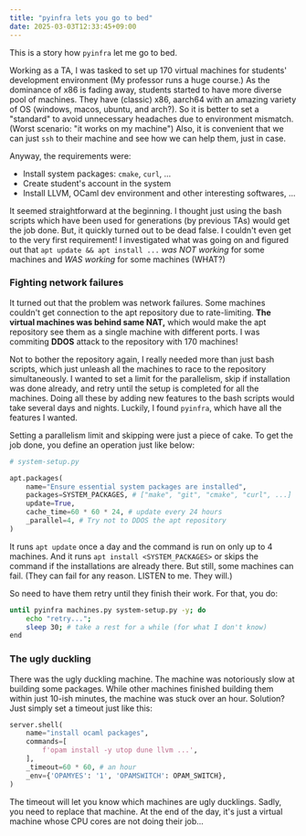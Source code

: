 ```yaml
---
title: "pyinfra lets you go to bed"
date: 2025-03-03T12:33:45+09:00
---
```


This is a story how `pyinfra` let me go to bed.

Working as a TA, I was tasked to set up 170 virtual machines for students' development environment (My professor runs a huge course.)
As the dominance of x86 is fading away, students started to have more diverse pool of machines.
They have (classic) x86, aarch64 with an amazing variety of OS (windows, macos, ubuntu, and arch?).
So it is better to set a "standard" to avoid unnecessary headaches due to environment mismatch.
(Worst scenario: "it works on my machine")
Also, it is convenient that we can just `ssh` to their machine and see how we can help them, just in case.

Anyway, the requirements were:

- Install system packages: `cmake`, `curl`, ...
- Create student's account in the system
- Install LLVM, OCaml dev environment and other interesting softwares, ...

It seemed straightforward at the beginning.
I thought just using the bash scripts which have been used for generations (by previous TAs) would get the job done.
But, it quickly turned out to be dead false.
I couldn't even get to the very first requirement!
I investigated what was going on and figured out that
`apt update && apt install ...` _was NOT working_ for some machines and _WAS working_ for some machines (WHAT?)

### Fighting network failures

It turned out that the problem was network failures.
Some machines couldn't get connection to the apt repository due to rate-limiting.
**The virtual machines was behind same NAT,** which would make the apt repository see them as a single machine with different ports.
I was commiting **DDOS** attack to the repository with 170 machines!

Not to bother the repository again, I really needed more than just bash scripts,
which just unleash all the machines to race to the repository simultaneously.
I wanted to set a limit for the parallelism, skip if installation was done already, and retry until the setup is completed for all the machines.
Doing all these by adding new features to the bash scripts would take several days and nights.
Luckily, I found `pyinfra`, which have all the features I wanted.

Setting a parallelism limit and skipping were just a piece of cake.
To get the job done, you define an operation just like below:

```python
# system-setup.py

apt.packages(
    name="Ensure essential system packages are installed",
    packages=SYSTEM_PACKAGES, # ["make", "git", "cmake", "curl", ...]
    update=True,
    cache_time=60 * 60 * 24, # update every 24 hours
    _parallel=4, # Try not to DDOS the apt repository
)
```

It runs `apt update` once a day and the command is run on only up to 4 machines.
And it runs `apt install <SYSTEM_PACKAGES>` or skips the command if the installations are already there.
But still, some machines can fail. (They can fail for any reason. LISTEN to me. They will.)

So need to have them retry until they finish their work. For that, you do:

```bash
until pyinfra machines.py system-setup.py -y; do
    echo "retry...";
    sleep 30; # take a rest for a while (for what I don't know)
end
```

### The ugly duckling

There was the ugly duckling machine.
The machine was notoriously slow at building some packages.
While other machines finished building them within just 10-ish minutes,
the machine was stuck over an hour.
Solution? Just simply set a timeout just like this:

```python
server.shell(
    name="install ocaml packages",
    commands=[
        f'opam install -y utop dune llvm ...',
    ],
    _timeout=60 * 60, # an hour
    _env={'OPAMYES': '1', 'OPAMSWITCH': OPAM_SWITCH},
)
```

The timeout will let you know which machines are ugly ducklings.
Sadly, you need to replace that machine.
At the end of the day, it's just a virtual machine whose CPU cores are not doing their job...
